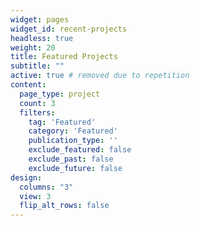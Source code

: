 ```yaml
---
widget: pages
widget_id: recent-projects
headless: true
weight: 20
title: Featured Projects
subtitle: ""
active: true # removed due to repetition
content:
  page_type: project
  count: 3
  filters:
    tag: 'Featured'
    category: 'Featured'
    publication_type: ''
    exclude_featured: false
    exclude_past: false
    exclude_future: false 
design:
  columns: "3"
  view: 3
  flip_alt_rows: false
---
```

